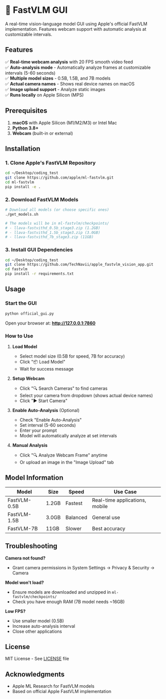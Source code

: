 # 🍎 FastVLM GUI

A real-time vision-language model GUI using Apple's official FastVLM implementation. Features webcam support with automatic analysis at customizable intervals.

## Features

✅ **Real-time webcam analysis** with 20 FPS smooth video feed  
✅ **Auto-analysis mode** - Automatically analyze frames at customizable intervals (5-60 seconds)  
✅ **Multiple model sizes** - 0.5B, 1.5B, and 7B models  
✅ **Actual camera names** - Shows real device names on macOS  
✅ **Image upload support** - Analyze static images  
✅ **Runs locally** on Apple Silicon (MPS)  

## Prerequisites

1. **macOS** with Apple Silicon (M1/M2/M3) or Intel Mac
2. **Python 3.8+**
3. **Webcam** (built-in or external)

## Installation

### 1. Clone Apple's FastVLM Repository

```bash
cd ~/Desktop/coding_test
git clone https://github.com/apple/ml-fastvlm.git
cd ml-fastvlm
pip install -e .
```

### 2. Download FastVLM Models

```bash
# Download all models (or choose specific ones)
./get_models.sh

# The models will be in ml-fastvlm/checkpoints/
# - llava-fastvithd_0.5b_stage3.zip (1.2GB)
# - llava-fastvithd_1.5b_stage3.zip (3.0GB)  
# - llava-fastvithd_7b_stage3.zip (11GB)
```

### 3. Install GUI Dependencies

```bash
cd ~/Desktop/coding_test
git clone https://github.com/TechNavii/apple_fastvlm_vision_app.git
cd fastvlm
pip install -r requirements.txt
```

## Usage

### Start the GUI

```bash
python official_gui.py
```

Open your browser at: **http://127.0.0.1:7860**

### How to Use

1. **Load Model**
   - Select model size (0.5B for speed, 7B for accuracy)
   - Click "📦 Load Model"
   - Wait for success message

2. **Setup Webcam**
   - Click "🔍 Search Cameras" to find cameras
   - Select your camera from dropdown (shows actual device names)
   - Click "▶️ Start Camera"

3. **Enable Auto-Analysis** (Optional)
   - Check "Enable Auto-Analysis"
   - Set interval (5-60 seconds)
   - Enter your prompt
   - Model will automatically analyze at set intervals

4. **Manual Analysis**
   - Click "🔍 Analyze Webcam Frame" anytime
   - Or upload an image in the "Image Upload" tab

## Model Information

| Model | Size | Speed | Use Case |
|-------|------|-------|----------|
| FastVLM-0.5B | 1.2GB | Fastest | Real-time applications, mobile |
| FastVLM-1.5B | 3.0GB | Balanced | General use |
| FastVLM-7B | 11GB | Slower | Best accuracy |

## Troubleshooting

**Camera not found?**
- Grant camera permissions in System Settings → Privacy & Security → Camera

**Model won't load?**
- Ensure models are downloaded and unzipped in `ml-fastvlm/checkpoints/`
- Check you have enough RAM (7B model needs ~16GB)

**Low FPS?**
- Use smaller model (0.5B)
- Increase auto-analysis interval
- Close other applications

## License

MIT License - See [LICENSE](LICENSE) file

## Acknowledgments

- Apple ML Research for FastVLM models
- Based on official Apple FastVLM implementation
